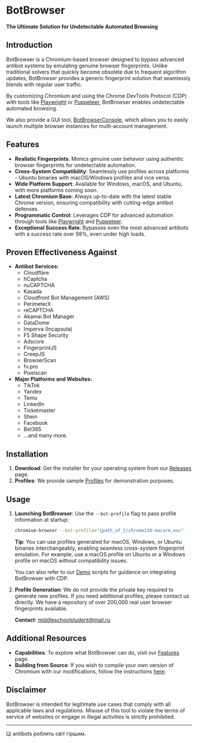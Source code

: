 # BotBrowser

**The Ultimate Solution for Undetectable Automated Browsing**

## Introduction

BotBrowser is a Chromium-based browser designed to bypass advanced antibot systems by emulating genuine browser fingerprints. Unlike traditional solvers that quickly become obsolete due to frequent algorithm updates, BotBrowser provides a generic fingerprint solution that seamlessly blends with regular user traffic.

By customizing Chromium and using the Chrome DevTools Protocol (CDP) with tools like [Playwright](demo/playwright) or [Puppeteer](demo/puppeteer), BotBrowser enables undetectable automated browsing.

We also provide a GUI tool, [BotBrowserConsole](https://github.com/MiddleSchoolStudent/BotBrowser-Console), which allows you to easily launch multiple browser instances for multi-account management.

## Features

- **Realistic Fingerprints**: Mimics genuine user behavior using authentic browser fingerprints for undetectable automation.
- **Cross-System Compatibility**: Seamlessly use profiles across platforms - Ubuntu binaries with macOS/Windows profiles and vice versa.
- **Wide Platform Support**: Available for Windows, macOS, and Ubuntu, with more platforms coming soon.
- **Latest Chromium Base**: Always up-to-date with the latest stable Chrome version, ensuring compatibility with cutting-edge antibot defenses.
- **Programmatic Control**: Leverages CDP for advanced automation through tools like [Playwright](demo/playwright) and [Puppeteer](demo/puppeteer).
- **Exceptional Success Rate**: Bypasses even the most advanced antibots with a success rate over 98%, even under high loads.

## Proven Effectiveness Against

- **Antibot Services:**
  - Cloudflare
  - hCaptcha
  - nuCAPTCHA
  - Kasada
  - Cloudfront Bot Management (AWS)
  - PerimeterX
  - reCAPTCHA
  - Akamai Bot Manager
  - DataDome
  - Imperva (Incapsula)
  - F5 Shape Security
  - Adscore
  - FingerprintJS
  - CreepJS
  - BrowserScan
  - fv.pro
  - Pixelscan
- **Major Platforms and Websites:**
  - TikTok
  - Yandex
  - Temu
  - LinkedIn
  - Ticketmaster
  - Shein
  - Facebook
  - Bet365
  - ...and many more.

## Installation

1. **Download**: Get the installer for your operating system from our [Releases](https://github.com/MiddleSchoolStudent/BotBrowser/releases) page.
2. **Profiles**: We provide sample [Profiles](profiles) for demonstration purposes.

## Usage

1. **Launching BotBrowser**: Use the `--bot-profile` flag to pass profile information at startup:

   ```bash
   chromium-browser --bot-profile="{path_of_}/chrome130-macarm.enc"
   ```

    **Tip**: You can use profiles generated for macOS, Windows, or Ubuntu binaries interchangeably, enabling seamless cross-system fingerprint emulation. For example, use a macOS profile on Ubuntu or a Windows profile on macOS without compatibility issues.

    You can also refer to our [Demo](demo) scripts for guidance on integrating BotBrowser with CDP.

2. **Profile Generation**: We do not provide the private key required to generate new profiles. If you need additional profiles, please contact us directly. We have a repository of over 200,000 real user browser fingerprints available.

    **Contact**: middleschoolstudent@mail.ru

## Additional Resources

- **Capabilities**: To explore what BotBrowser can do, visit our [Features](profiles#features) page.
- **Building from Source**: If you wish to compile your own version of Chromium with our modifications, follow the instructions [here](build).

## Disclaimer

BotBrowser is intended for legitimate use cases that comply with all applicable laws and regulations. Misuse of this tool to violate the terms of service of websites or engage in illegal activities is strictly prohibited.

---

Ці antibots роблять світ гіршим.
